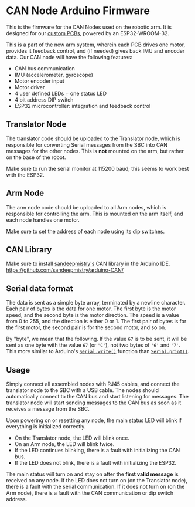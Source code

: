 # CAN Node Arduino Firmware

This is the firmware for the CAN Nodes used on the robotic arm. It is designed for our [custom PCBs](https://github.com/eo-roverx/can-node), powered by an ESP32-WROOM-32.

This is a part of the new arm system, wherein each PCB drives one motor, provides it feedback control, and (if needed) gives back IMU and encoder data. Our CAN node will have the following features:

- CAN bus communication
- IMU (accelerometer, gyroscope)
- Motor encoder input
- Motor driver
- 4 user defined LEDs + one status LED
- 4 bit address DIP switch
- ESP32 microcontroller: integration and feedback control

## Translator Node
The translator code should be uploaded to the Translator node, which is responsible for converting Serial messages from the SBC into CAN messages for the other nodes. This is **not** mounted on the arm, but rather on the base of the robot.

Make sure to run the serial monitor at 115200 baud; this seems to work best with the ESP32.

## Arm Node
The arm node code should be uploaded to all Arm nodes, which is responsible for controlling the arm. This is mounted on the arm itself, and each node handles one motor.

Make sure to set the address of each node using its dip switches.

## CAN Library
Make sure to install [sandeepmistry's](https://github.com/sandeepmistry) CAN library in the Arduino IDE. https://github.com/sandeepmistry/arduino-CAN/

## Serial data format
The data is sent as a simple byte array, terminated by a newline character. Each pair of bytes is the data for one motor. The first byte is the motor speed, and the second byte is the motor direction. The speed is a value from 0 to 255, and the direction is either 0 or 1. The first pair of bytes is for the first motor, the second pair is for the second motor, and so on.

By "byte", we mean that the following. If the value `67` is to be sent, it will be sent as one byte with the value `67` (or `'C'`), not two bytes of `'6'` and `'7'`. This more similar to Arduino's [`Serial.write()`](https://www.arduino.cc/en/Serial/Write) function than [`Serial.print()`](https://www.arduino.cc/en/Serial/Print).

## Usage
Simply connect all assembled nodes with RJ45 cables, and connect the translator node to the SBC with a USB cable. The nodes should automatically connect to the CAN bus and start listening for messages. The translator node will start sending messages to the CAN bus as soon as it receives a message from the SBC.

Upon powering on or resetting any node, the main status LED will blink if everything is initialized correctly.
* On the Translator node, the LED will blink once.
* On an Arm node, the LED will blink twice.
* If the LED continues blinking, there is a fault with initializing the CAN bus.
* If the LED does not blink, there is a fault with initializing the ESP32.

The main status will turn on and stay on after the **first valid message** is received on any node. If the LED does not turn on (on the Translator node), there is a fault with the serial communication. If it does not turn on (on the Arm node), there is a fault with the CAN communication or dip switch address.